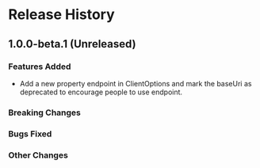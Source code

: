 # Release History

## 1.0.0-beta.1 (Unreleased)

### Features Added

- Add a new property endpoint in ClientOptions and mark the baseUri as deprecated to encourage people to use endpoint.

### Breaking Changes

### Bugs Fixed

### Other Changes
